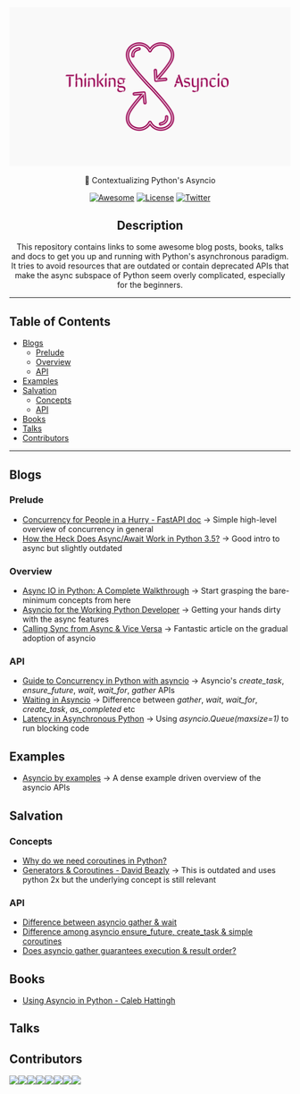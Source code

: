 <div align="center">

![art](./art.png)

🔰 Contextualizing Python's Asyncio

[![Awesome](https://awesome.re/badge-flat.svg)](https://awesome.re)
[![License](https://img.shields.io/cocoapods/l/AFNetworking?style=flat-square)](https://github.com/rednafi/think-asyncio/blob/master/LICENSE)
[![Twitter](https://img.shields.io/twitter/follow/rednafi?style=flat-square)](https://twitter.com/rednafi)

</div>


<div align="center">

## Description

This repository contains links to some awesome blog posts, books, talks and docs to get you up and running with Python's asynchronous paradigm. It tries to avoid resources that are outdated or contain deprecated APIs that make the async subspace of Python seem overly complicated, especially for the beginners.

</div>

---

## Table of Contents

* [Blogs](#blogs)
    * [Prelude](#prelude)
    * [Overview](#overview)
    * [API](#api)
* [Examples](#examples)
* [Salvation](#salvation)
    * [Concepts](#concepts)
    * [API](#api-1)
* [Books](#books)
* [Talks](#talks)
* [Contributors](#contributors)

---

## Blogs

### Prelude

* [Concurrency for People in a Hurry - FastAPI doc](https://fastapi.tiangolo.com/async/) -> Simple high-level overview of concurrency in general
* [How the Heck Does Async/Await Work in Python 3.5?](https://snarky.ca/how-the-heck-does-async-await-work-in-python-3-5/) -> Good intro to async but slightly outdated


### Overview

* [Async IO in Python: A Complete Walkthrough](https://realpython.com/async-io-python/) -> Start grasping the bare-minimum concepts from here
* [Asyncio for the Working Python Developer](https://yeray.dev/python/asyncio/asyncio-for-the-working-python-developer) -> Getting your hands dirty with the async features
* [Calling Sync from Async & Vice Versa](https://www.aeracode.org/2018/02/19/python-async-simplified/) -> Fantastic article on the gradual adoption of asyncio


### API

* [Guide to Concurrency in Python with asyncio](https://www.integralist.co.uk/posts/python-asyncio/#gather) -> Asyncio's *create_task*, *ensure_future*, *wait*, *wait_for*, *gather* APIs
* [Waiting in Asyncio](https://hynek.me/articles/waiting-in-asyncio/) -> Difference between *gather*, *wait*, *wait_for*, *create_task*, *as_completed* etc
* [Latency in Asynchronous Python](https://nullprogram.com/blog/2020/05/24/) -> Using *asyncio.Queue(maxsize=1)* to run blocking code


## Examples

* [Asyncio by examples](https://www.pythonsheets.com/notes/python-asyncio.html#) -> A dense example driven overview of the asyncio APIs


## Salvation

### Concepts

* [Why do we need coroutines in Python?](https://stackoverflow.com/questions/40925797/why-do-we-need-coroutines-in-python)
* [Generators & Coroutines - David Beazly](http://www.dabeaz.com/coroutines/Coroutines.pdf) -> This is outdated and uses python 2x but the underlying concept is still relevant

### API

* [Difference between asyncio gather & wait](https://stackoverflow.com/questions/42231161/asyncio-gather-vs-asyncio-wait#:~:text=gather%20mainly%20focuses%20on%20gathering,just%20waits%20on%20the%20futures.)
* [Difference among asyncio ensure_future, create_task & simple coroutines](https://stackoverflow.com/questions/36342899/asyncio-ensure-future-vs-baseeventloop-create-task-vs-simple-coroutine#:~:text=ensure_future%20is%20a%20method%20to,implement%20this%20function%20different%20ways.)
* [Does asyncio gather guarantees execution & result order?](https://stackoverflow.com/questions/54668701/asyncio-gather-scheduling-order-guarantee#:~:text=Yes%2C%20at%20least%20from%20the,of%20them%20one%20by%20one.)


## Books

* [Using Asyncio in Python - Caleb Hattingh](https://www.goodreads.com/book/show/50083143-using-asyncio-in-python?ac=1&from_search=true&qid=Ozrygzthcs&rank=3)


## Talks


## Contributors

[![](https://sourcerer.io/fame/rednafi/rednafi/thinking-asyncio/images/0)](https://sourcerer.io/fame/rednafi/rednafi/thinking-asyncio/links/0)[![](https://sourcerer.io/fame/rednafi/rednafi/thinking-asyncio/images/1)](https://sourcerer.io/fame/rednafi/rednafi/thinking-asyncio/links/1)[![](https://sourcerer.io/fame/rednafi/rednafi/thinking-asyncio/images/2)](https://sourcerer.io/fame/rednafi/rednafi/thinking-asyncio/links/2)[![](https://sourcerer.io/fame/rednafi/rednafi/thinking-asyncio/images/3)](https://sourcerer.io/fame/rednafi/rednafi/thinking-asyncio/links/3)[![](https://sourcerer.io/fame/rednafi/rednafi/thinking-asyncio/images/4)](https://sourcerer.io/fame/rednafi/rednafi/thinking-asyncio/links/4)[![](https://sourcerer.io/fame/rednafi/rednafi/thinking-asyncio/images/5)](https://sourcerer.io/fame/rednafi/rednafi/thinking-asyncio/links/5)[![](https://sourcerer.io/fame/rednafi/rednafi/thinking-asyncio/images/6)](https://sourcerer.io/fame/rednafi/rednafi/thinking-asyncio/links/6)[![](https://sourcerer.io/fame/rednafi/rednafi/thinking-asyncio/images/7)](https://sourcerer.io/fame/rednafi/rednafi/thinking-asyncio/links/7)
